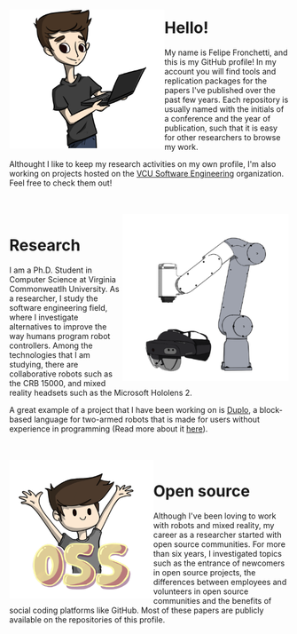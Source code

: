 ### 

<img align="left" width="280" height="250" src="https://github.com/fronchetti/fronchetti/blob/main/felipe_comp.png?raw=true">

# Hello!

My name is Felipe Fronchetti, and this is my GitHub profile! In my account you will find tools and replication packages for the papers I've published over the past few years.
Each repository is usually named with the initials of a conference and the year of publication, such that it is easy for other researchers to browse my work.

Althought I like to keep my research activities on my own profile, I'm also working on projects hosted on the <a href="https://github.com/vcuse">VCU Software Engineering</a> organization. Feel free to check them out!

<br>
<br>

<img align="right" width="300" height="300" src="https://github.com/fronchetti/fronchetti/blob/main/gofa_comb.png?raw=true">

# Research
I am a Ph.D. Student in Computer Science at Virginia Commonweatlh University. As a researcher, I study the software engineering field, where I investigate alternatives to improve the way humans program robot controllers. Among the technologies that I am studying, there are collaborative robots such as the CRB 15000, and mixed reality headsets such as the Microsoft Hololens 2.

A great example of a project that I have been working on is <a href="https://github.com/vcuse/duplo">Duplo<a>, a block-based language for two-armed robots that is made for users without experience in programming (Read more about it <a href="https://egr.vcu.edu/news-events/news/03292021-robot-coding-for-everyone.html#">here</a>).
  
<br>
<br>

<img align="left" width="260" height="250" src="https://github.com/fronchetti/fronchetti/blob/main/oss_hup.png?raw=true">

# Open source
Although I've been loving to work with robots and mixed reality, my career as a researcher started with open source communities. For more than six years, I investigated topics such as the entrance of newcomers in open source projects, the differences between employees and volunteers in open source communities and the benefits of social coding platforms like GitHub. Most of these papers are publicly available on the repositories of this profile.

<br>
